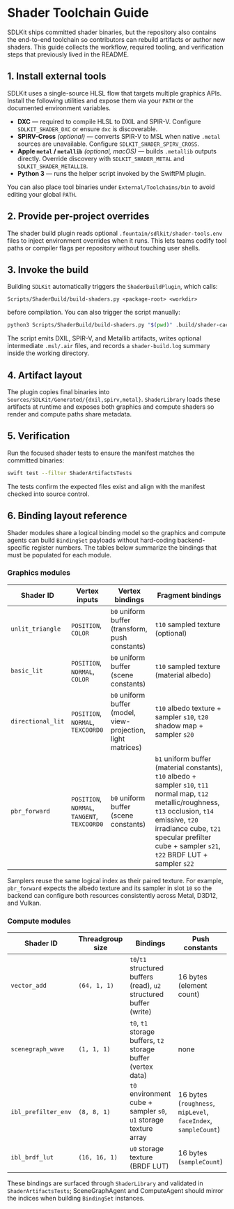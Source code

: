 # Shader Toolchain Guide

SDLKit ships committed shader binaries, but the repository also contains the end-to-end toolchain so contributors can rebuild artifacts or author new shaders. This guide collects the workflow, required tooling, and verification steps that previously lived in the README.

## 1. Install external tools

SDLKit uses a single-source HLSL flow that targets multiple graphics APIs. Install the following utilities and expose them via your `PATH` or the documented environment variables.

- **DXC** — required to compile HLSL to DXIL and SPIR-V. Configure `SDLKIT_SHADER_DXC` or ensure `dxc` is discoverable.
- **SPIRV-Cross** *(optional)* — converts SPIR-V to MSL when native `.metal` sources are unavailable. Configure `SDLKIT_SHADER_SPIRV_CROSS`.
- **Apple `metal` / `metallib`** *(optional, macOS)* — builds `.metallib` outputs directly. Override discovery with `SDLKIT_SHADER_METAL` and `SDLKIT_SHADER_METALLIB`.
- **Python 3** — runs the helper script invoked by the SwiftPM plugin.

You can also place tool binaries under `External/Toolchains/bin` to avoid editing your global `PATH`.

## 2. Provide per-project overrides

The shader build plugin reads optional `.fountain/sdlkit/shader-tools.env` files to inject environment overrides when it runs. This lets teams codify tool paths or compiler flags per repository without touching user shells.

## 3. Invoke the build

Building `SDLKit` automatically triggers the `ShaderBuildPlugin`, which calls:

```
Scripts/ShaderBuild/build-shaders.py <package-root> <workdir>
```

before compilation. You can also trigger the script manually:

```bash
python3 Scripts/ShaderBuild/build-shaders.py "$(pwd)" .build/shader-cache
```

The script emits DXIL, SPIR-V, and Metallib artifacts, writes optional intermediate `.msl/.air` files, and records a `shader-build.log` summary inside the working directory.

## 4. Artifact layout

The plugin copies final binaries into `Sources/SDLKit/Generated/{dxil,spirv,metal}`. `ShaderLibrary` loads these artifacts at runtime and exposes both graphics and compute shaders so render and compute paths share metadata.

## 5. Verification

Run the focused shader tests to ensure the manifest matches the committed binaries:

```bash
swift test --filter ShaderArtifactsTests
```

The tests confirm the expected files exist and align with the manifest checked into source control.

## 6. Binding layout reference

Shader modules share a logical binding model so the graphics and compute agents can build `BindingSet` payloads without
hard-coding backend-specific register numbers. The tables below summarize the bindings that must be populated for each
module.

### Graphics modules

| Shader ID | Vertex inputs | Vertex bindings | Fragment bindings |
| --- | --- | --- | --- |
| `unlit_triangle` | `POSITION`, `COLOR` | `b0` uniform buffer (transform, push constants) | `t10` sampled texture (optional) |
| `basic_lit` | `POSITION`, `NORMAL`, `COLOR` | `b0` uniform buffer (scene constants) | `t10` sampled texture (material albedo) |
| `directional_lit` | `POSITION`, `NORMAL`, `TEXCOORD0` | `b0` uniform buffer (model, view-projection, light matrices) | `t10` albedo texture + sampler `s10`, `t20` shadow map + sampler `s20` |
| `pbr_forward` | `POSITION`, `NORMAL`, `TANGENT`, `TEXCOORD0` | `b0` uniform buffer (scene constants) | `b1` uniform buffer (material constants), `t10` albedo + sampler `s10`, `t11` normal map, `t12` metallic/roughness, `t13` occlusion, `t14` emissive, `t20` irradiance cube, `t21` specular prefilter cube + sampler `s21`, `t22` BRDF LUT + sampler `s22` |

Samplers reuse the same logical index as their paired texture. For example, `pbr_forward` expects the albedo texture and
its sampler in slot `10` so the backend can configure both resources consistently across Metal, D3D12, and Vulkan.

### Compute modules

| Shader ID | Threadgroup size | Bindings | Push constants |
| --- | --- | --- | --- |
| `vector_add` | `(64, 1, 1)` | `t0`/`t1` structured buffers (read), `u2` structured buffer (write) | 16 bytes (element count) |
| `scenegraph_wave` | `(1, 1, 1)` | `t0`, `t1` storage buffers, `t2` storage buffer (vertex data) | none |
| `ibl_prefilter_env` | `(8, 8, 1)` | `t0` environment cube + sampler `s0`, `u1` storage texture array | 16 bytes (`roughness`, `mipLevel`, `faceIndex`, `sampleCount`) |
| `ibl_brdf_lut` | `(16, 16, 1)` | `u0` storage texture (BRDF LUT) | 16 bytes (`sampleCount`) |

These bindings are surfaced through `ShaderLibrary` and validated in `ShaderArtifactsTests`; SceneGraphAgent and ComputeAgent
should mirror the indices when building `BindingSet` instances.
